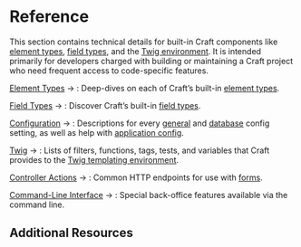 # Reference

This section contains technical details for built-in Craft components like [element types](element-types/), [field types](field-types/), and the [Twig environment](twig/). It is intended primarily for developers charged with building or maintaining a Craft project who need frequent access to code-specific features.

[Element Types](element-types/README.md) &rarr;
:   Deep-dives on each of Craft’s built-in [element types](../system/elements.md).

[Field Types](field-types/README.md) &rarr;
:   Discover Craft’s built-in [field types](../system/fields.md).

[Configuration](config/README.md) &rarr;
:   Descriptions for every [general](config/general.md) and [database](config/db.md) config setting, as well as help with [application config](config/app.md).

[Twig](twig/README.md) &rarr;
:   Lists of filters, functions, tags, tests, and variables that Craft provides to the [Twig templating environment](../development/twig.md).

[Controller Actions](controller-actions.md) &rarr;
:   Common HTTP endpoints for use with [forms](../development/forms.md).

[Command-Line Interface](cli.md) &rarr;
:   Special back-office features available via the command line.

## Additional Resources

<See url="https://github.com/craftcms/cms" label="Craft CMS Source" description="Browse Craft’s source code, releases, issues, and discussions on GitHub." />

<See url="https://docs.craftcms.com/api/v5" label="Class Reference" description="Auto-generated class reference for Craft CMS 5.x." />
